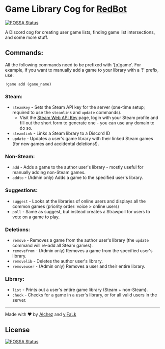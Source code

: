 # Game Library Cog for [RedBot](https://github.com/Cog-Creators/Red-DiscordBot)
[![FOSSA Status](https://app.fossa.io/api/projects/git%2Bgithub.com%2FAlchez%2FDiscord_Game_Library.svg?type=shield)](https://app.fossa.io/projects/git%2Bgithub.com%2FAlchez%2FDiscord_Game_Library?ref=badge_shield)

A Discord cog for creating user game lists, finding game list intersections, and some more stuff.

## Commands:
All the following commands need to be prefixed with '[p]game'. For example, if you want to manually add a game to your library with a '!' prefix, use:

    !game add (game_name)

### Steam:
* `steamkey` - Sets the Steam API key for the server (one-time setup; required to use the `steamlink` and `update` commands).
  * Visit the [Steam Web API Key](https://steamcommunity.com/dev/apikey) page, login with your Steam profile and fill out the short form to generate one - you can use any domain to do so.
* `steamlink` - Links a Steam library to a Discord ID
* `update` - Updates a user's game library with their linked Steam games (for new games and accidental deletions!).

### Non-Steam:
* `add` - Adds a game to the author user's library - mostly useful for manually adding non-Steam games.
* `addto` - (Admin only) Adds a game to the specified user's library.

### Suggestions:
* `suggest` - Looks at the libraries of online users and displays all the common games (priority order: voice > online users)
* `poll` - Same as suggest, but instead creates a Strawpoll for users to vote on a game to play.

### Deletions:
* `remove` - Removes a game from the author user's library (the `update` command will re-add all Steam games).
* `removefrom` - (Admin only) Removes a game from the specified user's library.
* `removelib` - Deletes the author user's library.
* `removeuser` - (Admin only) Removes a user and their entire library.

### Library:
* `list` - Prints out a user's entire game library (Steam + non-Steam).
* `check` - Checks for a game in a user's library, or for all valid users in the server.

---

Made with ♥ by [Alchez](https://github.com/Alchez) and [vjFaLk](https://github.com/vjFaLk)


## License
[![FOSSA Status](https://app.fossa.io/api/projects/git%2Bgithub.com%2FAlchez%2FDiscord_Game_Library.svg?type=large)](https://app.fossa.io/projects/git%2Bgithub.com%2FAlchez%2FDiscord_Game_Library?ref=badge_large)